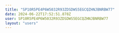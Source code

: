```yaml
---
title: "SP10R5PE4P6W5032R93ZDSDWS5EGCQZHNJBNRBW77"
date: 2024-06-22T17:52:51.878Z
user: SP10R5PE4P6W5032R93ZDSDWS5EGCQZHNJBNRBW77
layout: "users"
---
```

    